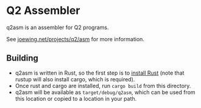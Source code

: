 
# Q2 Assembler

q2asm is an assembler for Q2 programs.

See [joewing.net/projects/q2/asm](https://joewing.net/projects/q2/asm)
for more information.

## Building

* q2asm is written in Rust, so the first step is to
  [install Rust](https://www.rust-lang.org/tools/install)
  (note that rustup will also install cargo, which is required).
* Once rust and cargo are installed, run `cargo build`
  from this directory.
* q2asm will be available as `target/debug/q2asm`, which can
  be used from this location or copied to a location in your path.

